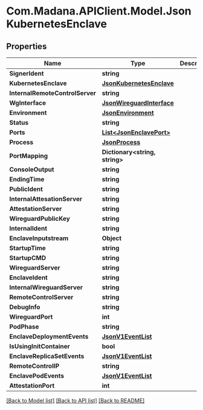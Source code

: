 
# Com.Madana.APIClient.Model.JsonKubernetesEnclave

## Properties

Name | Type | Description | Notes
------------ | ------------- | ------------- | -------------
**SignerIdent** | **string** |  | [optional] 
**KubernetesEnclave** | [**JsonKubernetesEnclave**](JsonKubernetesEnclave.md) |  | [optional] 
**InternalRemoteControlServer** | **string** |  | [optional] 
**WgInterface** | [**JsonWireguardInterface**](JsonWireguardInterface.md) |  | [optional] 
**Environment** | [**JsonEnvironment**](JsonEnvironment.md) |  | [optional] 
**Status** | **string** |  | [optional] 
**Ports** | [**List&lt;JsonEnclavePort&gt;**](JsonEnclavePort.md) |  | [optional] 
**Process** | [**JsonProcess**](JsonProcess.md) |  | [optional] 
**PortMapping** | **Dictionary&lt;string, string&gt;** |  | [optional] 
**ConsoleOutput** | **string** |  | [optional] 
**EndingTime** | **string** |  | [optional] 
**PublicIdent** | **string** |  | [optional] 
**InternalAttesationServer** | **string** |  | [optional] 
**AttestationServer** | **string** |  | [optional] 
**WireguardPublicKey** | **string** |  | [optional] 
**InternalIdent** | **string** |  | [optional] 
**EnclaveInputstream** | **Object** |  | [optional] 
**StartupTime** | **string** |  | [optional] 
**StartupCMD** | **string** |  | [optional] 
**WireguardServer** | **string** |  | [optional] 
**EnclaveIdent** | **string** |  | [optional] 
**InternalWireguardServer** | **string** |  | [optional] 
**RemoteControlServer** | **string** |  | [optional] 
**DebugInfo** | **string** |  | [optional] 
**WireguardPort** | **int** |  | [optional] 
**PodPhase** | **string** |  | [optional] 
**EnclaveDeploymentEvents** | [**JsonV1EventList**](JsonV1EventList.md) |  | [optional] 
**IsUsingInitContainer** | **bool** |  | [optional] 
**EnclaveReplicaSetEvents** | [**JsonV1EventList**](JsonV1EventList.md) |  | [optional] 
**RemoteControlIP** | **string** |  | [optional] 
**EnclavePodEvents** | [**JsonV1EventList**](JsonV1EventList.md) |  | [optional] 
**AttestationPort** | **int** |  | [optional] 

[[Back to Model list]](../README.md#documentation-for-models)
[[Back to API list]](../README.md#documentation-for-api-endpoints)
[[Back to README]](../README.md)

